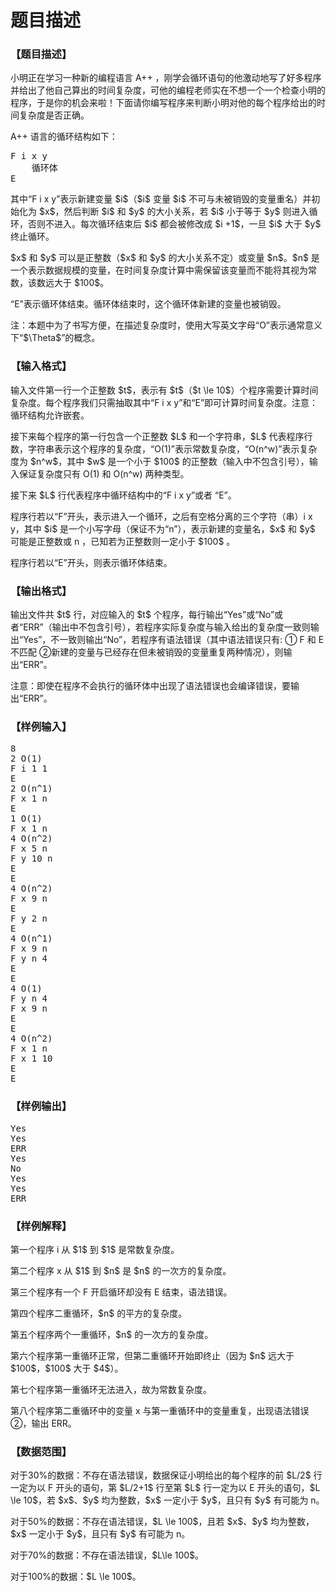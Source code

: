 # 题目描述


<h3>
【题目描述】
</h3>
<p>
小明正在学习一种新的编程语言 A++ ，刚学会循环语句的他激动地写了好多程序并给出了他自己算出的时间复杂度，可他的编程老师实在不想一个一个检查小明的程序，于是你的机会来啦！下面请你编写程序来判断小明对他的每个程序给出的时间复杂度是否正确。
</p>
<p>
A++ 语言的循环结构如下：
</p>
<pre>F i x y
    循环体
E
</pre>
<p>
其中“F i x y”表示新建变量 $i$（$i$ 变量 $i$ 不可与未被销毁的变量重名）并初始化为 $x$，然后判断 $i$ 和 $y$ 的大小关系，若 $i$ 小于等于 $y$ 则进入循环，否则不进入。每次循环结束后 $i$ 都会被修改成 $i +1$，一旦 $i$ 大于 $y$ 终止循环。
</p>
<p>
$x$ 和 $y$ 可以是正整数（$x$ 和 $y$ 的大小关系不定）或变量 $n$。$n$ 是一个表示数据规模的变量，在时间复杂度计算中需保留该变量而不能将其视为常数，该数远大于 $100$。
</p>
<p>
“E”表示循环体结束。循环体结束时，这个循环体新建的变量也被销毁。
</p>
<p>
注：本题中为了书写方便，在描述复杂度时，使用大写英文字母“O”表示通常意义下“$\Theta$”的概念。
</p>
<h3>
【输入格式】
</h3>
<p>
输入文件第一行一个正整数 $t$，表示有 $t$（$t \le 10$）个程序需要计算时间复杂度。每个程序我们只需抽取其中“F i x y”和“E”即可计算时间复杂度。注意：循环结构允许嵌套。
</p>
<p>
接下来每个程序的第一行包含一个正整数 $L$ 和一个字符串，$L$ 代表程序行数，字符串表示这个程序的复杂度，“O(1)”表示常数复杂度，“O(n^w)”表示复杂度为 $n^w$，其中 $w$ 是一个小于 $100$ 的正整数（输入中不包含引号），输入保证复杂度只有 O(1) 和 O(n^w) 两种类型。
</p>
<p>
接下来 $L$ 行代表程序中循环结构中的“F i x y”或者 “E”。
</p>
<p>
程序行若以“F”开头，表示进入一个循环，之后有空格分离的三个字符（串）i x y，其中 $i$ 是一个小写字母（保证不为“n”），表示新建的变量名，$x$ 和 $y$ 可能是正整数或 n ，已知若为正整数则一定小于 $100$ 。
</p>
<p>
程序行若以“E”开头，则表示循环体结束。
</p>
<h3>
【输出格式】
</h3>
<p>
输出文件共 $t$ 行，对应输入的 $t$ 个程序，每行输出“Yes”或“No”或者“ERR”（输出中不包含引号），若程序实际复杂度与输入给出的复杂度一致则输出“Yes”，不一致则输出“No”，若程序有语法错误（其中语法错误只有: ① F 和 E 不匹配 ②新建的变量与已经存在但未被销毁的变量重复两种情况），则输出“ERR”。
</p>
<p>
注意：即使在程序不会执行的循环体中出现了语法错误也会编译错误，要输出“ERR”。
</p>
<h3>
【样例输入】
</h3>
<pre>8
2 O(1)
F i 1 1
E
2 O(n^1)
F x 1 n
E
1 O(1)
F x 1 n
4 O(n^2)
F x 5 n
F y 10 n
E
E
4 O(n^2)
F x 9 n
E
F y 2 n
E
4 O(n^1)
F x 9 n
F y n 4
E
E
4 O(1)
F y n 4
F x 9 n
E
E
4 O(n^2)
F x 1 n
F x 1 10
E
E
</pre>
<h3>
【样例输出】
</h3>
<pre>Yes
Yes
ERR
Yes
No
Yes
Yes
ERR
</pre>
<h3>
【样例解释】
</h3>
<p>
第一个程序 i 从 $1$ 到 $1$ 是常数复杂度。
</p>
<p>
第二个程序 x 从 $1$ 到 $n$ 是 $n$ 的一次方的复杂度。
</p>
<p>
第三个程序有一个 F 开启循环却没有 E 结束，语法错误。
</p>
<p>
第四个程序二重循环，$n$ 的平方的复杂度。
</p>
<p>
第五个程序两个一重循环，$n$ 的一次方的复杂度。
</p>
<p>
第六个程序第一重循环正常，但第二重循环开始即终止（因为 $n$ 远大于 $100$，$100$ 大于 $4$）。
</p>
<p>
第七个程序第一重循环无法进入，故为常数复杂度。
</p>
<p>
第八个程序第二重循环中的变量 x 与第一重循环中的变量重复，出现语法错误②，输出 ERR。
</p>
<h3>
【数据范围】
</h3>
<p>
对于30%的数据：不存在语法错误，数据保证小明给出的每个程序的前 $L/2$ 行一定为以 F 开头的语句，第 $L/2+1$ 行至第 $L$ 行一定为以 E 开头的语句，$L \le 10$，若 $x$、$y$ 均为整数，$x$ 一定小于 $y$，且只有 $y$ 有可能为 n。
</p>
<p>
对于50%的数据：不存在语法错误，$L \le 100$，且若 $x$、$y$ 均为整数，$x$ 一定小于 $y$，且只有 $y$ 有可能为 n。
</p>
<p>
对于70%的数据：不存在语法错误，$L\le 100$。
</p>
<p>
对于100%的数据：$L \le 100$。
</p>
